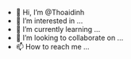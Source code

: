 - 👋 Hi, I’m @Thoaidinh
- 👀 I’m interested in ...
- 🌱 I’m currently learning ...
- 💞️ I’m looking to collaborate on ...
- 📫 How to reach me ...

<!---
Thoaidinh/Thoaidinh is a ✨ special ✨ repository because its `README.md` (this file) appears on your GitHub profile.
You can click the Preview link to take a look at your changes.
--->
